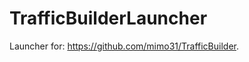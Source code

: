 TrafficBuilderLauncher
======================

Launcher for: https://github.com/mimo31/TrafficBuilder.
